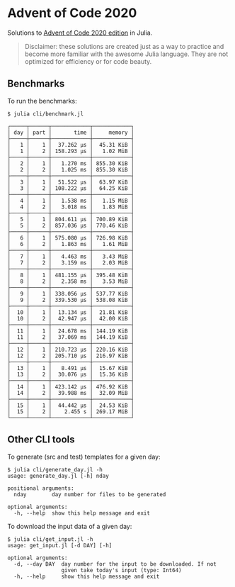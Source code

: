 # Advent of Code 2020

Solutions to [Advent of Code 2020 edition](https://adventofcode.com/2020) in Julia.

> Disclaimer: these solutions are created just as a way to practice and become more familiar
with the awesome Julia language. They are not optimized for efficiency or for code beauty.

## Benchmarks

To run the benchmarks:

    $ julia cli/benchmark.jl

```
┌─────┬──────┬────────────┬────────────┐
│ day │ part │       time │     memory │
├─────┼──────┼────────────┼────────────┤
│   1 │    1 │  37.262 μs │  45.31 KiB │
│   1 │    2 │ 158.293 μs │   1.02 MiB │
├─────┼──────┼────────────┼────────────┤
│   2 │    1 │   1.270 ms │ 855.30 KiB │
│   2 │    2 │   1.025 ms │ 855.30 KiB │
├─────┼──────┼────────────┼────────────┤
│   3 │    1 │  51.522 μs │  63.97 KiB │
│   3 │    2 │ 108.222 μs │  64.25 KiB │
├─────┼──────┼────────────┼────────────┤
│   4 │    1 │   1.538 ms │   1.15 MiB │
│   4 │    2 │   3.018 ms │   1.83 MiB │
├─────┼──────┼────────────┼────────────┤
│   5 │    1 │ 804.611 μs │ 700.89 KiB │
│   5 │    2 │ 857.036 μs │ 770.46 KiB │
├─────┼──────┼────────────┼────────────┤
│   6 │    1 │ 575.080 μs │ 726.98 KiB │
│   6 │    2 │   1.863 ms │   1.61 MiB │
├─────┼──────┼────────────┼────────────┤
│   7 │    1 │   4.463 ms │   3.43 MiB │
│   7 │    2 │   3.159 ms │   2.03 MiB │
├─────┼──────┼────────────┼────────────┤
│   8 │    1 │ 481.155 μs │ 395.48 KiB │
│   8 │    2 │   2.358 ms │   3.53 MiB │
├─────┼──────┼────────────┼────────────┤
│   9 │    1 │ 338.056 μs │ 537.77 KiB │
│   9 │    2 │ 339.530 μs │ 538.08 KiB │
├─────┼──────┼────────────┼────────────┤
│  10 │    1 │  13.134 μs │  21.81 KiB │
│  10 │    2 │  42.947 μs │  42.00 KiB │
├─────┼──────┼────────────┼────────────┤
│  11 │    1 │  24.678 ms │ 144.19 KiB │
│  11 │    2 │  37.069 ms │ 144.19 KiB │
├─────┼──────┼────────────┼────────────┤
│  12 │    1 │ 210.723 μs │ 220.16 KiB │
│  12 │    2 │ 205.710 μs │ 216.97 KiB │
├─────┼──────┼────────────┼────────────┤
│  13 │    1 │   8.491 μs │  15.67 KiB │
│  13 │    2 │  30.076 μs │  15.36 KiB │
├─────┼──────┼────────────┼────────────┤
│  14 │    1 │ 423.142 μs │ 476.92 KiB │
│  14 │    2 │  39.988 ms │  32.09 MiB │
├─────┼──────┼────────────┼────────────┤
│  15 │    1 │  44.442 μs │  24.53 KiB │
│  15 │    2 │    2.455 s │ 269.17 MiB │
└─────┴──────┴────────────┴────────────┘

```

## Other CLI tools

To generate (src and test) templates for a given day:
```
$ julia cli/generate_day.jl -h
usage: generate_day.jl [-h] nday

positional arguments:
  nday        day number for files to be generated

optional arguments:
  -h, --help  show this help message and exit
```

To download the input data of a given day:
```
$ julia cli/get_input.jl -h
usage: get_input.jl [-d DAY] [-h]

optional arguments:
  -d, --day DAY  day number for the input to be downloaded. If not
                 given take today's input (type: Int64)
  -h, --help     show this help message and exit
```
